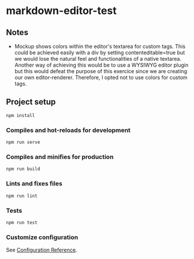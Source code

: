 # markdown-editor-test

## Notes

* Mockup shows colors within the editor's textarea for custom tags. This could be achieved easily with a div by setting contenteditable=true but we would lose the natural feel and functionalities of a native textarea. Another way of achieving this would be to use a WYSIWYG editor plugin but this would defeat the purpose of this exercice since we are creating our own editor-renderer. Therefore, I opted not to use colors for custom tags.

## Project setup
```
npm install
```

### Compiles and hot-reloads for development
```
npm run serve
```

### Compiles and minifies for production
```
npm run build
```

### Lints and fixes files
```
npm run lint
```

### Tests
```
npm run test
```
### Customize configuration
See [Configuration Reference](https://cli.vuejs.org/config/).
